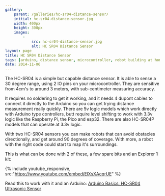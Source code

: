 ```yaml
---
gallery:
    parent: /galleries/hc-sr04-distance-sensor/
    initial: hc-sr04-distance-sensor.jpg
    width: 400px
    height: 300px
    images:
        -
            src: hc-sr04-distance-sensor.jpg
            alt: HC SR04 Distance Sensor
layout: page
title: HC SR04 Distance Sensor
tags: [arduino, distance sensor, microcontroller, robot building at home, robotics at home, sonar ranger module, raspberry pi, raspberry pi pico]
date: 2014-11-06
---
```

The HC-SR04 is a simple but capable distance sensor. It is able to sense a 30 degree range, using 2 IO pins on your microcontroller. They are sensitive from 4cm's to around 3 meters, with sub-centimeter measuring accuracy.

It requires no soldering to get it working, and it needs 4 dupont cables to connect it directly to the Arduino so you can get trying distance measurement really quickly. There are 5v logic models which work directly with Arduino type controllers, butt require level shifting to work with 3.3v logic like the Raspberry Pi, the Pico and esp32. There are also HC-SR04P models that can operate at 3.3v logic.

With two HC-SR04 sensors you can make robots that can avoid obstacles directionally, and get around 90 degrees of coverage. With more, a robot with the right code could start to map it's surroundings.

This is what can be done with 2 of these, a few spare bits and an Explorer 1 kit:

{% include youtube_responsive, src:"https://www.youtube.com/embed/ElXsXAcqrUE" %}

Read this to work with it and an Arduino: [Arduino Basics: HC-SR04 Ultrasonic Sensor](http://arduinobasics.blogspot.co.uk/2012/11/arduinobasics-hc-sr04-ultrasonic-sensor.html)
